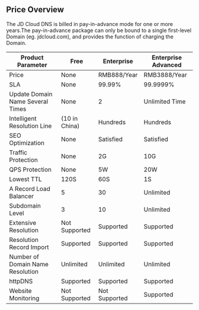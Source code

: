 ## Price Overview

The JD Cloud DNS is billed in pay-in-advance mode for one or more years.The pay-in-advance package can only be bound to a single first-level Domain (eg. jdcloud.com), and provides the function of charging the Domain.

| Product Parameter      | Free | Enterprise     | Enterprise Advanced |
| ------------- | ------------ | ------------------ | ---------- |
| Price          | None           | RMB888/Year           | RMB3888/Year  |
| SLA           | None           | 99.99%             | 99.9999%   |
| Update Domain Name Several Times  | None           | 2                  | Unlimited Time     |
| Intelligent Resolution Line  | (10 in China) | Hundreds             | Hundreds     |
| SEO Optimization       | None           | Satisfied               | Satisfied       |
| Traffic Protection      | None           | 2G                 | 10G        |
| QPS Protection       | None           | 5W                 | 20W        |
| Lowest TTL       | 120S         | 60S                | 1S         |
| A Record Load Balancer | 5            | 30                 | Unlimited       |
| Subdomain Level    | 3            | 10                 | Unlimited       |
| Extensive Resolution        | Not Supported       | Supported               | Supported       |
| Resolution Record Import  | Supported         | Supported               | Supported       |
| Number of Domain Name Resolution  | Unlimited         | Unlimited               | Unlimited       |
| httpDNS       | Supported         | Supported               | Supported       |
| Website Monitoring      | Not Supported       | Not Supported             | Supported       |